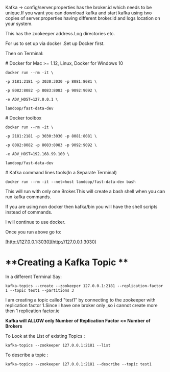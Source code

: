 Kafka -&gt; config/server.properties has the broker.id which needs to be unique.If you want you can download kafka and start kafka using two copies of server.properties having different broker.id and logs location on your system.

This has the zookeeper address.Log directories etc.

For us to set up via docker .Set up Docker first.

Then on Terminal:

\# Docker for Mac &gt;= 1.12, Linux, Docker for Windows 10

`docker run --rm -it \`

`-p 2181:2181 -p 3030:3030 -p 8081:8081 \`

`-p 8082:8082 -p 8083:8083 -p 9092:9092 \`

`-e ADV_HOST=127.0.0.1 \`

`landoop/fast-data-dev`

\# Docker toolbox

`docker run --rm -it \`

`-p 2181:2181 -p 3030:3030 -p 8081:8081 \`

`-p 8082:8082 -p 8083:8083 -p 9092:9092 \`

`-e ADV_HOST=192.168.99.100 \`

`landoop/fast-data-dev`

\# Kafka command lines tools\(In a Separate Terminal\)

```
docker run --rm -it --net=host landoop/fast-data-dev bash
```

This will run with only one Broker.This will create a bash shell when you can run kafka commands.

If you are using non docker then  kafka/bin you will have the shell scripts instead of commands.

I will continue to use docker.

Once you run above go to:

[http://127.0.0.1:3030](http://127.0.0.1:3030)

# **Creating a Kafka Topic **

In a different Terminal Say:

`kafka-topics --create --zookeeper 127.0.0.1:2181 --replication-factor 1 --topic test1 --partitions 3`

I am creating a topic called "test1" by connecting to the zookeeper with replication factor 1.Since i have one broker only ,so i cannot create more then 1 replication factor.ie

**Kafka will ALLOW only Number of Replication Factor  &lt;= Number of Brokers**

To Look  at the List of existing Topics :

`kafka-topics --zookeeper 127.0.0.1:2181 --list`

To describe  a topic :

`kafka-topics --zookeeper 127.0.0.1:2181 --describe --topic test1`





